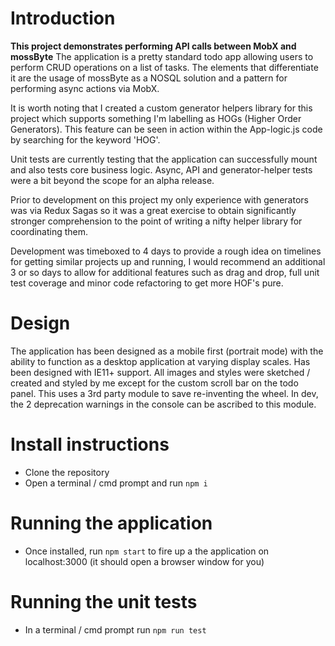 # Introduction
**This project demonstrates performing API calls between MobX and mossByte**
The application is a pretty standard todo app allowing users to perform CRUD operations on a list of tasks. The elements that differentiate it are the usage of mossByte as a NOSQL solution and a pattern for performing async actions via MobX.

It is worth noting that I created a custom generator helpers library for this project which supports something I'm labelling as HOGs (Higher Order Generators). This feature can be seen in action within the App-logic.js code by searching for the keyword 'HOG'.

Unit tests are currently testing that the application can successfully mount and also tests core business logic. Async, API and generator-helper tests were a bit beyond the scope for an alpha release.

Prior to development on this project my only experience with generators was via Redux Sagas so it was a great exercise to obtain significantly stronger comprehension to the point of writing a nifty helper library for coordinating them.

Development was timeboxed to 4 days to provide a rough idea on timelines for getting similar projects up and running, I would recommend an additional 3 or so days to allow for additional features such as drag and drop, full unit test coverage and minor code refactoring to get more HOF's pure.

# Design
The application has been designed as a mobile first (portrait mode) with the ability to function as a desktop application at varying display scales. Has been designed with IE11+ support.
All images and styles were sketched / created and styled by me except for the custom scroll bar on the todo panel. This uses a 3rd party module to save re-inventing the wheel. In dev, the 2 deprecation warnings in the console can be ascribed to this module.

# Install instructions
- Clone the repository
- Open a terminal / cmd prompt and run `npm i`

# Running the application
- Once installed, run `npm start` to fire up a the application on localhost:3000 (it should open a browser window for you)

# Running the unit tests
- In a terminal / cmd prompt run `npm run test`
